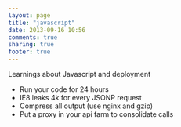 ```yaml
---
layout: page
title: "javascript"
date: 2013-09-16 10:56
comments: true
sharing: true
footer: true
---
```


Learnings about Javascript and deployment

- Run your code for 24 hours
- IE8 leaks 4k for every JSONP request
- Compress all output (use nginx and gzip)
- Put a proxy in your api farm to consolidate calls

